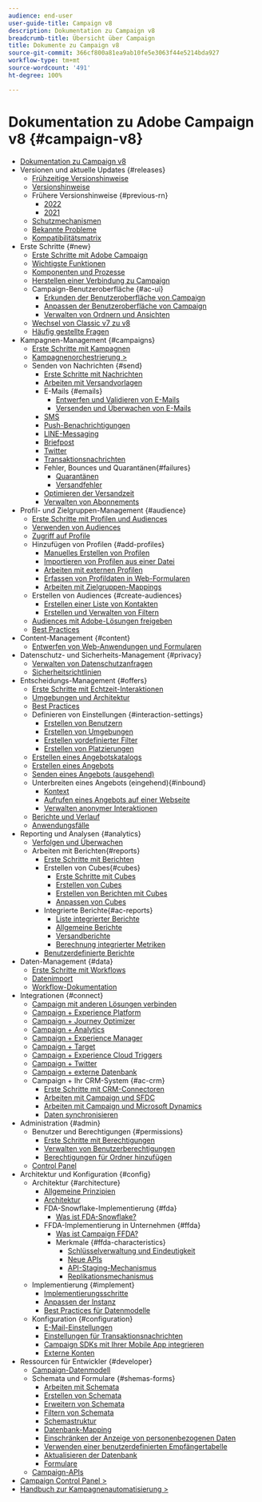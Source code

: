 ```yaml
---
audience: end-user
user-guide-title: Campaign v8
description: Dokumentation zu Campaign v8
breadcrumb-title: Übersicht über Campaign
title: Dokumente zu Campaign v8
source-git-commit: 366cf800a81ea9ab10fe5e3063f44e5214bda927
workflow-type: tm+mt
source-wordcount: '491'
ht-degree: 100%

---
```



# Dokumentation zu Adobe Campaign v8 {#campaign-v8}

+ [Dokumentation zu Campaign v8](campaign-home.md)
+ Versionen und aktuelle Updates {#releases}
   + [Frühzeitige Versionshinweise](start/e-release-notes.md)
   + [Versionshinweise](start/release-notes.md)
   + Frühere Versionshinweise {#previous-rn}
      + [2022](start/release-notes-2022.md)
      + [2021](start/release-notes-2021.md)
   + [Schutzmechanismen](start/ac-guardrails.md)
   + [Bekannte Probleme](start/known-issues.md)
   + [Kompatibilitätsmatrix](start/compatibility-matrix.md)
+ Erste Schritte {#new}
   + [Erste Schritte mit Adobe Campaign](start/get-started.md)
   + [Wichtigste Funktionen](start/whats-new.md)
   + [Komponenten und Prozesse](start/ac-components.md)
   + [Herstellen einer Verbindung zu Campaign](start/connect.md)
   + Campaign-Benutzeroberfläche {#ac-ui}
      + [Erkunden der Benutzeroberfläche von Campaign](start/campaign-ui.md)
      + [Anpassen der Benutzeroberfläche von Campaign](start/customize-ui.md)
      + [Verwalten von Ordnern und Ansichten](audiences/folders-and-views.md)
   + [Wechsel von Classic v7 zu v8](start/v7-to-v8.md)
   + [Häufig gestellte Fragen](start/campaign-faq.md)
+ Kampagnen-Management {#campaigns}
   + [Erste Schritte mit Kampagnen](start/campaigns.md)
   + [Kampagnenorchestrierung >](https://experienceleague.adobe.com/docs/campaign/automation/campaign-orchestration/set-up-campaigns.html?lang=de)
   + Senden von Nachrichten {#send}
      + [Erste Schritte mit Nachrichten](start/create-message.md)
      + [Arbeiten mit Versandvorlagen](send/create-templates.md)
      + E-Mails {#emails}
         + [Entwerfen und Validieren von E-Mails](send/email.md)
         + [Versenden und Überwachen von E-Mails](send/send.md)
      + [SMS](send/sms.md)
      + [Push-Benachrichtigungen ](send/push.md)
      + [LINE-Messaging](send/line.md)
      + [Briefpost](send/direct-mail.md)
      + [Twitter](send/twitter.md)
      + [Transaktionsnachrichten](send/transactional.md)
      + Fehler, Bounces und Quarantänen{#failures}
         + [Quarantänen](send/quarantines.md)
         + [Versandfehler](send/delivery-failures.md)
      + [Optimieren der Versandzeit](send/predictive.md)
      + [Verwalten von Abonnements](start/subscriptions.md)
+ Profil- und Zielgruppen-Management {#audience}
   + [Erste Schritte mit Profilen und Audiences](audiences/gs-audiences.md)
   + [Verwenden von Audiences](start/audiences.md)
   + [Zugriff auf Profile](audiences/view-profiles.md)
   + Hinzufügen von Profilen {#add-profiles}
      + [Manuelles Erstellen von Profilen](audiences/create-profiles.md)
      + [Importieren von Profilen aus einer Datei](audiences/import-profiles.md)
      + [Arbeiten mit externen Profilen](audiences/external-profiles.md)
      + [Erfassen von Profildaten in Web-Formularen](audiences/collect-profiles.md)
      + [Arbeiten mit Zielgruppen-Mappings](audiences/target-mappings.md)
   + Erstellen von Audiences {#create-audiences}
      + [Erstellen einer Liste von Kontakten](audiences/create-audiences.md)
      + [Erstellen und Verwalten von Filtern](audiences/create-filters.md)
   + [Audiences mit Adobe-Lösungen freigeben](start/shared-audiences.md)
   + [Best Practices](audiences/audiences-best-practices.md)
+ Content-Management {#content}
   + [Entwerfen von Web-Anwendungen und Formularen](dev/webapps.md)
+ Datenschutz- und Sicherheits-Management {#privacy}
   + [Verwalten von Datenschutzanfragen](start/privacy.md)
   + [Sicherheitsrichtlinien](config/security.md)
+ Entscheidungs-Management {#offers}
   + [Erste Schritte mit Echtzeit-Interaktionen](interaction/interaction.md)
   + [Umgebungen und Architektur](interaction/interaction-architecture.md)
   + [Best Practices](interaction/interaction-best-practices.md)
   + Definieren von Einstellungen {#interaction-settings}
      + [Erstellen von Benutzern](interaction/interaction-operators.md)
      + [Erstellen von Umgebungen](interaction/interaction-env.md)
      + [Erstellen vordefinierter Filter](interaction/interaction-predefined-filters.md)
      + [Erstellen von Platzierungen](interaction/interaction-offer-spaces.md)
   + [Erstellen eines Angebotskatalogs](interaction/interaction-offer-catalog.md)
   + [Erstellen eines Angebots](interaction/interaction-offer.md)
   + [Senden eines Angebots    (ausgehend)](interaction/interaction-send-offers.md)
   + Unterbreiten eines Angebots (eingehend){#inbound}
      + [Kontext](interaction/interaction-present-offers.md)
      + [Aufrufen eines Angebots auf einer Webseite](interaction/interaction-integration.md)
      + [Verwalten anonymer Interaktionen](interaction/anonymous-interactions.md)
   + [Berichte und Verlauf](interaction/interaction-tracking.md)
   + [Anwendungsfälle](interaction/interaction-use-cases.md)
+ Reporting und Analysen {#analytics}
   + [Verfolgen und Überwachen](start/tracking.md)
   + Arbeiten mit Berichten{#reports}
      + [Erste Schritte mit Berichten](reporting/gs-reporting.md)
      + Erstellen von Cubes{#cubes}
         + [Erste Schritte mit Cubes](reporting/gs-cubes.md)
         + [Erstellen von Cubes](reporting/cube-indicators.md)
         + [Erstellen von Berichten mit Cubes](reporting/cube-tables.md)
         + [Anpassen von Cubes](reporting/customize-cubes.md)
      + Integrierte Berichte{#ac-reports}
         + [Liste integrierter Berichte](reporting/built-in-reports.md)
         + [Allgemeine Berichte](reporting/global-reports.md)
         + [Versandberichte](reporting/delivery-reports.md)
         + [Berechnung integrierter Metriken](reporting/metrics-calculation.md)
      + [Benutzerdefinierte Berichte](reporting/custom-reports.md)
+ Daten-Management {#data}
   + [Erste Schritte mit Workflows](config/workflows.md)
   + [Datenimport](start/import.md)
   + [Workflow-Dokumentation](https://experienceleague.adobe.com/docs/campaign/automation/workflows/introduction/about-workflows.html?lang=de)
+ Integrationen {#connect}
   + [Campaign mit anderen Lösungen verbinden](connect/integration.md)
   + [Campaign + Experience Platform](connect/ac-aep.md)
   + [Campaign + Journey Optimizer](connect/ac-ajo.md)
   + [Campaign + Analytics](connect/ac-aa.md)
   + [Campaign + Experience Manager](connect/ac-aem.md)
   + [Campaign + Target](connect/ac-at.md)
   + [Campaign + Experience Cloud Triggers](connect/ac-triggers.md)
   + [Campaign + Twitter](connect/ac-tw.md)
   + [Campaign + externe Datenbank](connect/fda.md)
   + Campaign + Ihr CRM-System   {#ac-crm}
      + [Erste Schritte mit CRM-Connectoren](connect/crm.md)
      + [Arbeiten mit Campaign und SFDC](connect/ac-sfdc.md)
      + [Arbeiten mit Campaign und Microsoft Dynamics](connect/ac-ms-dyn.md)
      + [Daten synchronisieren](connect/crm-data-sync.md)
+ Administration {#admin}
   + Benutzer und Berechtigungen {#permissions}
      + [Erste Schritte mit Berechtigungen](start/gs-permissions.md)
      + [Verwalten von Benutzerberechtigungen](start/manage-permissions.md)
      + [Berechtigungen für Ordner hinzufügen](start/folder-permissions.md)
   + [Control Panel](config/self-service.md)
+ Architektur und Konfiguration {#config}
   + Architektur {#architecture}
      + [Allgemeine Prinzipien](architecture/general-architecture.md)
      + [Architektur](architecture/architecture.md)
      + FDA-Snowflake-Implementierung {#fda}
         + [Was ist FDA-Snowflake?](architecture/fda-deployment.md)
      + FFDA-Implementierung in Unternehmen {#ffda}
         + [Was ist Campaign FFDA?](architecture/enterprise-deployment.md)
         + Merkmale {#ffda-characteristics}
            + [Schlüsselverwaltung und Eindeutigkeit](architecture/keys.md)
            + [Neue APIs](architecture/new-apis.md)
            + [API-Staging-Mechanismus](architecture/staging.md)
            + [Replikationsmechanismus](architecture/replication.md)
   + Implementierung {#implement}
      + [Implementierungsschritte](start/implement.md)
      + [Anpassen der Instanz](dev/customize.md)
      + [Best Practices für Datenmodelle](dev/datamodel-best-practices.md)
   + Konfiguration {#configuration}
      + [E-Mail-Einstellungen](config/email-settings.md)
      + [Einstellungen für Transaktionsnachrichten](config/transactional-msg-settings.md)
      + [Campaign SDKs mit Ihrer Mobile App integrieren](config/push-config.md)
      + [Externe Konten](config/external-accounts.md)
+ Ressourcen für Entwickler {#developer}
   + [Campaign-Datenmodell](dev/datamodel.md)
   + Schemata und Formulare {#shemas-forms}
      + [Arbeiten mit Schemata](dev/schemas.md)
      + [Erstellen von Schemata](dev/create-schema.md)
      + [Erweitern von Schemata](dev/extend-schema.md)
      + [Filtern von Schemata](dev/filter-schema.md)
      + [Schemastruktur](dev/schema-structure.md)
      + [Datenbank-Mapping](dev/database-mapping.md)
      + [Einschränken der Anzeige von personenbezogenen Daten](dev/restrict-pi-view.md)
      + [Verwenden einer benutzerdefinierten Empfängertabelle](dev/custom-recipient.md)
      + [Aktualisieren der Datenbank](dev/update-database-structure.md)
      + [Formulare](dev/forms.md)
   + [Campaign-APIs](dev/api.md)
+ [Campaign Control Panel >](https://experienceleague.adobe.com/docs/control-panel/using/control-panel-home.html?lang=de)
+ [Handbuch zur Kampagnenautomatisierung >](https://experienceleague.adobe.com/docs/campaign/automation/home.html?lang=de)
